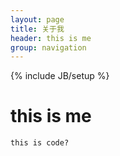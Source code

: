```yaml
---
layout: page
title: 关于我
header: this is me
group: navigation
---
```

{% include JB/setup %}

<h1>this is me </h1>

    this is code?